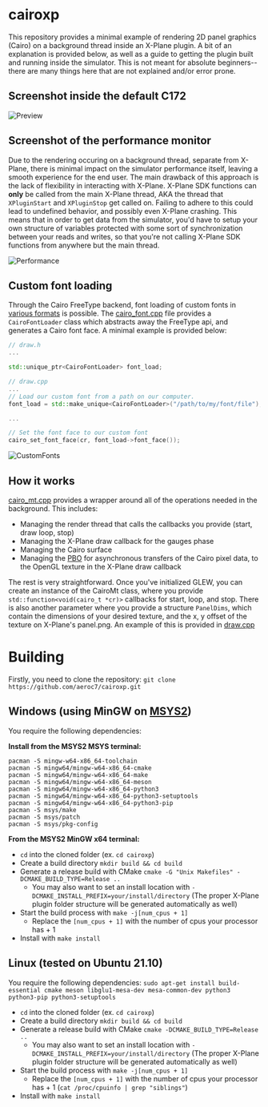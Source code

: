 # cairoxp
This repository provides a minimal example of rendering 2D panel graphics (Cairo) on a background thread inside an X-Plane plugin. A bit of an explanation is provided below, as well as a guide to getting the plugin built and running inside the simulator. This is not meant for absolute beginners--there are many things here that are not explained and/or error prone.

## Screenshot inside the default C172

![Preview](https://github.com/aeroc7/cairoxp/blob/main/screenshots/panel.png)

## Screenshot of the performance monitor
Due to the rendering occuring on a background thread, separate from X-Plane, there is minimal impact on the simulator performance itself, leaving a smooth experience for the end user. The main drawback of this approach is the lack of flexibility in interacting with X-Plane. X-Plane SDK functions can **only** be called from the main X-Plane thread, AKA the thread that `XPluginStart` and `XPluginStop` get called on. Failing to adhere to this could lead to undefined behavior, and possibly even X-Plane crashing. This means that in order to get data from the simulator, you'd have to setup your own structure of variables protected with some sort of synchronization between your reads and writes, so that you're not calling X-Plane SDK functions from anywhere but the main thread.

![Performance](https://github.com/aeroc7/cairoxp/blob/main/screenshots/performance.png)

## Custom font loading
Through the Cairo FreeType backend, font loading of custom fonts in [various formats](https://freetype.org/freetype2/docs/ft2faq.html) is possible. The [cairo_font.cpp](https://github.com/aeroc7/cairoxp/blob/main/src/cairo_font.cpp) file provides a `CairoFontLoader` class which abstracts away the FreeType api, and generates a Cairo font face. A minimal example is provided below:

```c++
// draw.h
...

std::unique_ptr<CairoFontLoader> font_load;

// draw.cpp
...
// Load our custom font from a path on our computer.
font_load = std::make_unique<CairoFontLoader>("/path/to/my/font/file");

...

// Set the font face to our custom font
cairo_set_font_face(cr, font_load->font_face());

```

![CustomFonts](https://github.com/aeroc7/cairoxp/blob/main/screenshots/custom_fonts.png)

## How it works
[cairo_mt.cpp](https://github.com/aeroc7/cairoxp/blob/main/src/cairo_mt.cpp) provides a wrapper around all of the operations needed in the background. This includes:
- Managing the render thread that calls the callbacks you provide (start, draw loop, stop)
- Managing the X-Plane draw callback for the gauges phase
- Managing the Cairo surface
- Managing the [PBO](https://www.khronos.org/opengl/wiki/Pixel_Buffer_Object) for asynchronous transfers of the Cairo pixel data, to the OpenGL texture in the X-Plane draw callback

The rest is very straightforward. Once you've initialized GLEW, you can create an instance of the CairoMt class, where you provide `std::function<void(cairo_t *cr)>` callbacks for start, loop, and stop. There is also another parameter where you provide a structure `PanelDims`, which contain the dimensions of your desired texture, and the x, y offset of the texture on X-Plane's panel.png. An example of this is provided in [draw.cpp](https://github.com/aeroc7/cairoxp/blob/main/src/draw.cpp)

# Building
Firstly, you need to clone the repository: `git clone https://github.com/aeroc7/cairoxp.git`

## Windows (using MinGW on [MSYS2](https://www.msys2.org/))
You require the following dependencies:

**Install from the MSYS2 MSYS terminal:**
```
pacman -S mingw-w64-x86_64-toolchain
pacman -S mingw64/mingw-w64-x86_64-cmake
pacman -S mingw64/mingw-w64-x86_64-make
pacman -S mingw64/mingw-w64-x86_64-meson
pacman -S mingw64/mingw-w64-x86_64-python3
pacman -S mingw64/mingw-w64-x86_64-python3-setuptools
pacman -S mingw64/mingw-w64-x86_64-python3-pip
pacman -S msys/make
pacman -S msys/patch
pacman -S msys/pkg-config
```
**From the MSYS2 MinGW x64 terminal:**
- `cd` into the cloned folder (ex. `cd cairoxp`)
- Create a build directory `mkdir build && cd build`
- Generate a release build with CMake `cmake -G "Unix Makefiles" -DCMAKE_BUILD_TYPE=Release ..`
  - You may also want to set an install location with `-DCMAKE_INSTALL_PREFIX=your/install/directory` (The proper X-Plane plugin folder structure will be generated automatically as well)
- Start the build process with `make -j[num_cpus + 1]`
  - Replace the `[num_cpus + 1]` with the number of cpus your processor has + 1
- Install with `make install`

## Linux (tested on Ubuntu 21.10)
You require the following dependencies:
`sudo apt-get install build-essential cmake meson libglu1-mesa-dev mesa-common-dev python3 python3-pip python3-setuptools`

- `cd` into the cloned folder (ex. `cd cairoxp`)
- Create a build directory `mkdir build && cd build`
- Generate a release build with CMake `cmake -DCMAKE_BUILD_TYPE=Release ..`
  - You may also want to set an install location with `-DCMAKE_INSTALL_PREFIX=your/install/directory` (The proper X-Plane plugin folder structure will be generated automatically as well)
- Start the build process with `make -j[num_cpus + 1]`
  - Replace the `[num_cpus + 1]` with the number of cpus your processor has + 1 (`cat /proc/cpuinfo | grep "siblings"`)
- Install with `make install`
